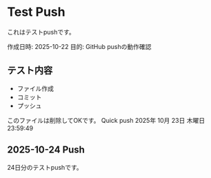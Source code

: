 # Test Push

これはテストpushです。

作成日時: 2025-10-22
目的: GitHub pushの動作確認

## テスト内容

- ファイル作成
- コミット
- プッシュ

このファイルは削除してOKです。
Quick push 2025年 10月 23日 木曜日 23:59:49    

## 2025-10-24 Push
24日分のテストpushです。
